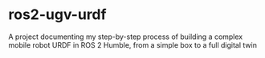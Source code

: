 # ros2-ugv-urdf
A project documenting my step-by-step process of building a complex mobile robot URDF in ROS 2 Humble, from a simple box to a full digital twin
